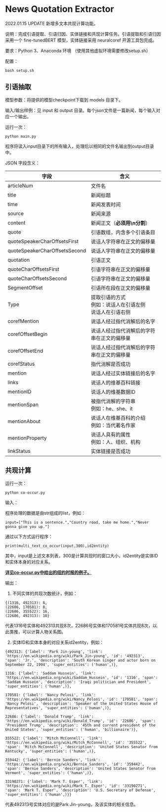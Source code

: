 # News Quotation Extractor

2022.01.15 UPDATE 新增多文本共现计算功能。



说明：完成引语提取、引语归因、实体链接和共现计算任务。引语提取和引语归因采用一个 fine-tunedBERT 模型，实体链接采用 neuralcoref 开源工具包完成。

要求：Python 3、Anaconda 环境
（使用其他虚拟环境需要修改setup.sh）

配置：
```
bash setup.sh
```



## 引语抽取

模型参数：将提供的模型checkpoint下载到 models 目录下。

输入/输出样例：见 input 和 output 目录。每个json文件是一篇新闻，每个输入对应一个输出。

运行一次：

```
python main.py
```
程序将读入input目录下的所有输入，处理后以相同的文件名输出到output目录中。


JSON 字段含义：

| 字段  |   含义  |
| ---- | ---- |
|   articleNum   |  文件名    |
|   title   |  新闻标题    |
|   time   |  新闻发表时间    |
|   source   |  新闻来源    |
|   content   |  新闻正文（**必须用\n分割**）    |
|   quote   |  引语数组，内含多个引语条目    |
|   quoteSpeakerCharOffsetsFirst   | 说话人字符串在正文的偏移量     |
|   quoteSpeakerCharOffsetsSecond   | 说话人字符串在正文的偏移量      |
|   quotation   | 引语正文     |
|   quoteCharOffsetsFirst   | 引语字符串在正文的偏移量     |
|   quoteCharOffsetsSecond   | 引语字符串在正文的偏移量     |
|   SegmentOffset   | 引语所在段在正文的偏移量     |
|   Type   | 提取引语的方式</br>例如：说话人在引语左侧</br>说话人在引语右侧     |
|   corefMention   | 说话人经过指代消解后的名字     |
|   corefOffsetBegin   | 说话人经过指代消解后的字符串在正文的偏移量     |
|   corefOffsetEnd   | 说话人经过指代消解后的字符串在正文的偏移量     |
|   corefStatus   | 指代消解是否成功     |
|   mention   | 说话人经过实体链接后的名字     |
|   links   | 说话人的维基百科链接     |
|   mentionID   | 说话人的维基数据ID     |
|   mentionSpan   | 被指代消解的字符串</br>例如：he、she、it     |
|   mentionAbout   | 说话人在维基百科的介绍</br>例如：当代著名作家     |
|   mentionProperty   | 说话人具有的属性</br>例如：人、组织、机构     |
|   linkStatus   | 实体链接是否成功     |



## 共现计算

运行一次：

```
python co-occur.py
```



输入：

程序处理的数据是由str组成的list，例如：

```
input=["This is a sentence.","Country road, take me home.","Never gonna give you up."]
```

通过以下方式运行程序：

```
print(multi_text_co_occur(input,300),id2entity)
```

其中，input是上述文本列表，300是计算共现时的窗口大小，id2entity是实体ID和实体本身的对应关系。

<u>**详见co-occur.py中给出的纽约时报的例子。**</u>



输出：

1. 不同实体的共现次数统计，例如：

```
{(1316, 492313): 8, 
(22686, 170581): 8, 
(22686, 355522): 16, 
(22686, 492313): 10}
```

代表1316号实体和492313共现8次，22686号实体和170581号实体共现8次，以此类推，可以计算人物关系图。

2. 实体ID和实体本身的对应关系id2entity，例如：

```
{492313: {'label': 'Park Jin-young', 'link': 'https://en.wikipedia.org/wiki/Park_Jin-young', 'id': '492313', 'span': 'Jr.', 'description': 'South Korean singer and actor born on September 22, 1994', 'super_entities': ('human',)},

1316: {'label': 'Saddam Hussein', 'link': 'https://en.wikipedia.org/wiki/Saddam_Hussein', 'id': '1316', 'span': 'Saddam Hussein', 'description': 'Iraqi politician and President', 'super_entities': ('human',)}, 

170581: {'label': 'Nancy Pelosi', 'link': 'https://en.wikipedia.org/wiki/Nancy_Pelosi', 'id': '170581', 'span': 'Nancy Pelosi', 'description': 'Speaker of the United States House of Representatives', 'super_entities': ('human',)}, 

22686: {'label': 'Donald Trump', 'link': 'https://en.wikipedia.org/wiki/Donald_Trump', 'id': '22686', 'span': 'President Trump', 'description': '45th and current president of the United States', 'super_entities': ('human', 'billionaire')}, 

355522: {'label': 'Mitch McConnell', 'link': 'https://en.wikipedia.org/wiki/Mitch_McConnell', 'id': '355522', 'span': 'Mitch McConnell', 'description': 'United States Senator from Kentucky', 'super_entities': ('human',)}, 

359442: {'label': 'Bernie Sanders', 'link': 'https://en.wikipedia.org/wiki/Bernie_Sanders', 'id': '359442', 'span': 'Bernie Sanders', 'description': 'United States Senator from Vermont', 'super_entities': ('human',)}, 

33190271: {'label': 'Mark T. Esper', 'link': 'https://en.wikipedia.org/wiki/Mark_T._Esper', 'id': '33190271', 'span': 'Mark T. Esper', 'description': 'U.S. Secretary of Defense', 'super_entities': ('human',)}}
```

代表492313号实体对应的是Park Jin-young，及该实体的相关信息。